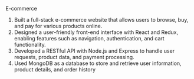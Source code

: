 E-commerce
1) Built a full-stack e-commerce website that allows users to browse, buy, and pay for various products online.
2) Designed a user-friendly front-end interface with React and Redux, enabling features such as navigation, authentication, and
cart functionality.
3) Developed a RESTful API with Node.js and Express to handle user requests, product data, and payment processing.
4) Used MongoDB as a database to store and retrieve user information, product details, and order history
